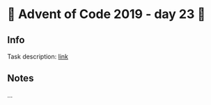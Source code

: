 # 🎄 Advent of Code 2019 - day 23 🎄

## Info

Task description: [link](https://adventofcode.com/2019/day/23)

## Notes

...